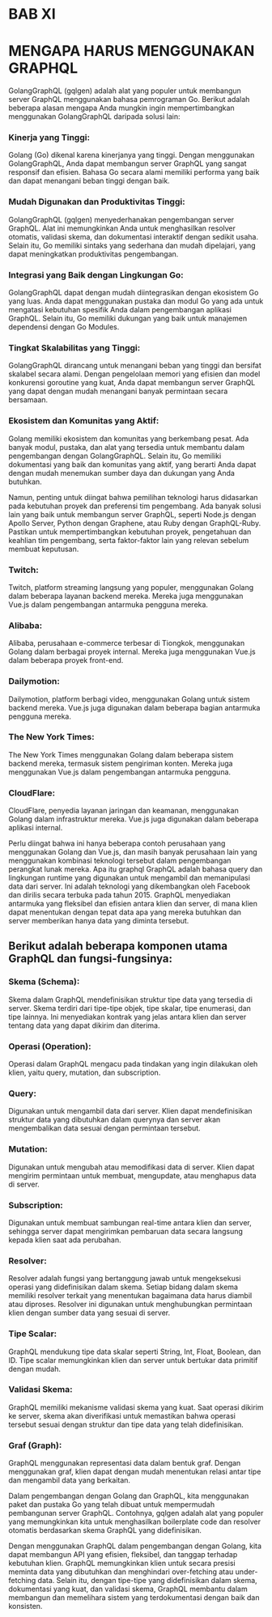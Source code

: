 # BAB XI
# MENGAPA HARUS MENGGUNAKAN GRAPHQL

GolangGraphQL (gqlgen) adalah alat yang populer untuk membangun server GraphQL menggunakan bahasa pemrograman Go. Berikut adalah beberapa alasan mengapa Anda mungkin ingin mempertimbangkan menggunakan GolangGraphQL daripada solusi lain:

### Kinerja yang Tinggi: 
Golang (Go) dikenal karena kinerjanya yang tinggi. Dengan menggunakan GolangGraphQL, Anda dapat membangun server GraphQL yang sangat responsif dan efisien. Bahasa Go secara alami memiliki performa yang baik dan dapat menangani beban tinggi dengan baik.

### Mudah Digunakan dan Produktivitas Tinggi: 
GolangGraphQL (gqlgen) menyederhanakan pengembangan server GraphQL. Alat ini memungkinkan Anda untuk menghasilkan resolver otomatis, validasi skema, dan dokumentasi interaktif dengan sedikit usaha. Selain itu, Go memiliki sintaks yang sederhana dan mudah dipelajari, yang dapat meningkatkan produktivitas pengembangan.

### Integrasi yang Baik dengan Lingkungan Go: 
GolangGraphQL dapat dengan mudah diintegrasikan dengan ekosistem Go yang luas. Anda dapat menggunakan pustaka dan modul Go yang ada untuk mengatasi kebutuhan spesifik Anda dalam pengembangan aplikasi GraphQL. Selain itu, Go memiliki dukungan yang baik untuk manajemen dependensi dengan Go Modules.

### Tingkat Skalabilitas yang Tinggi: 
GolangGraphQL dirancang untuk menangani beban yang tinggi dan bersifat skalabel secara alami. Dengan pengelolaan memori yang efisien dan model konkurensi goroutine yang kuat, Anda dapat membangun server GraphQL yang dapat dengan mudah menangani banyak permintaan secara bersamaan.

### Ekosistem dan Komunitas yang Aktif: 
Golang memiliki ekosistem dan komunitas yang berkembang pesat. Ada banyak modul, pustaka, dan alat yang tersedia untuk membantu dalam pengembangan dengan GolangGraphQL. Selain itu, Go memiliki dokumentasi yang baik dan komunitas yang aktif, yang berarti Anda dapat dengan mudah menemukan sumber daya dan dukungan yang Anda butuhkan.

Namun, penting untuk diingat bahwa pemilihan teknologi harus didasarkan pada kebutuhan proyek dan preferensi tim pengembang. Ada banyak solusi lain yang baik untuk membangun server GraphQL, seperti Node.js dengan Apollo Server, Python dengan Graphene, atau Ruby dengan GraphQL-Ruby. Pastikan untuk mempertimbangkan kebutuhan proyek, pengetahuan dan keahlian tim pengembang, serta faktor-faktor lain yang relevan sebelum membuat keputusan.
 
### Twitch: 
Twitch, platform streaming langsung yang populer, menggunakan Golang dalam beberapa layanan backend mereka. Mereka juga menggunakan Vue.js dalam pengembangan antarmuka pengguna mereka.

### Alibaba: 
Alibaba, perusahaan e-commerce terbesar di Tiongkok, menggunakan Golang dalam berbagai proyek internal. Mereka juga menggunakan Vue.js dalam beberapa proyek front-end.

### Dailymotion: 
Dailymotion, platform berbagi video, menggunakan Golang untuk sistem backend mereka. Vue.js juga digunakan dalam beberapa bagian antarmuka pengguna mereka.

### The New York Times: 
The New York Times menggunakan Golang dalam beberapa sistem backend mereka, termasuk sistem pengiriman konten. Mereka juga menggunakan Vue.js dalam pengembangan antarmuka pengguna.

### CloudFlare: 
CloudFlare, penyedia layanan jaringan dan keamanan, menggunakan Golang dalam infrastruktur mereka. Vue.js juga digunakan dalam beberapa aplikasi internal.

Perlu diingat bahwa ini hanya beberapa contoh perusahaan yang menggunakan Golang dan Vue.js, dan masih banyak perusahaan lain yang menggunakan kombinasi teknologi tersebut dalam pengembangan perangkat lunak mereka.
Apa itu graphql
GraphQL adalah bahasa query dan lingkungan runtime yang digunakan untuk mengambil dan memanipulasi data dari server. Ini adalah teknologi yang dikembangkan oleh Facebook dan dirilis secara terbuka pada tahun 2015. GraphQL menyediakan antarmuka yang fleksibel dan efisien antara klien dan server, di mana klien dapat menentukan dengan tepat data apa yang mereka butuhkan dan server memberikan hanya data yang diminta tersebut.

## Berikut adalah beberapa komponen utama GraphQL dan fungsi-fungsinya:

### Skema (Schema):
Skema dalam GraphQL mendefinisikan struktur tipe data yang tersedia di server. Skema terdiri dari tipe-tipe objek, tipe skalar, tipe enumerasi, dan tipe lainnya. Ini menyediakan kontrak yang jelas antara klien dan server tentang data yang dapat dikirim dan diterima.

### Operasi (Operation):
Operasi dalam GraphQL mengacu pada tindakan yang ingin dilakukan oleh klien, yaitu query, mutation, dan subscription.

### Query: 
Digunakan untuk mengambil data dari server. Klien dapat mendefinisikan struktur data yang dibutuhkan dalam querynya dan server akan mengembalikan data sesuai dengan permintaan tersebut.
### Mutation: 
Digunakan untuk mengubah atau memodifikasi data di server. Klien dapat mengirim permintaan untuk membuat, mengupdate, atau menghapus data di server.
### Subscription: 
Digunakan untuk membuat sambungan real-time antara klien dan server, sehingga server dapat mengirimkan pembaruan data secara langsung kepada klien saat ada perubahan.
### Resolver: 
Resolver adalah fungsi yang bertanggung jawab untuk mengeksekusi operasi yang didefinisikan dalam skema. Setiap bidang dalam skema memiliki resolver terkait yang menentukan bagaimana data harus diambil atau diproses. Resolver ini digunakan untuk menghubungkan permintaan klien dengan sumber data yang sesuai di server.
### Tipe Scalar:
GraphQL mendukung tipe data skalar seperti String, Int, Float, Boolean, dan ID. Tipe scalar memungkinkan klien dan server untuk bertukar data primitif dengan mudah.
### Validasi Skema:
GraphQL memiliki mekanisme validasi skema yang kuat. Saat operasi dikirim ke server, skema akan diverifikasi untuk memastikan bahwa operasi tersebut sesuai dengan struktur dan tipe data yang telah didefinisikan.
### Graf (Graph):
GraphQL menggunakan representasi data dalam bentuk graf. Dengan menggunakan graf, klien dapat dengan mudah menentukan relasi antar tipe dan mengambil data yang berkaitan.

Dalam pengembangan dengan Golang dan GraphQL, kita menggunakan paket dan pustaka Go yang telah dibuat untuk mempermudah pembangunan server GraphQL. Contohnya, gqlgen adalah alat yang populer yang memungkinkan kita untuk menghasilkan boilerplate code dan resolver otomatis berdasarkan skema GraphQL yang didefinisikan.

Dengan menggunakan GraphQL dalam pengembangan dengan Golang, kita dapat membangun API yang efisien, fleksibel, dan tanggap terhadap kebutuhan klien. GraphQL memungkinkan klien untuk secara presisi meminta data yang dibutuhkan dan menghindari over-fetching atau under-fetching data. Selain itu, dengan tipe-tipe yang didefinisikan dalam skema, dokumentasi yang kuat, dan validasi skema, GraphQL membantu dalam membangun dan memelihara sistem yang terdokumentasi dengan baik dan konsisten.

